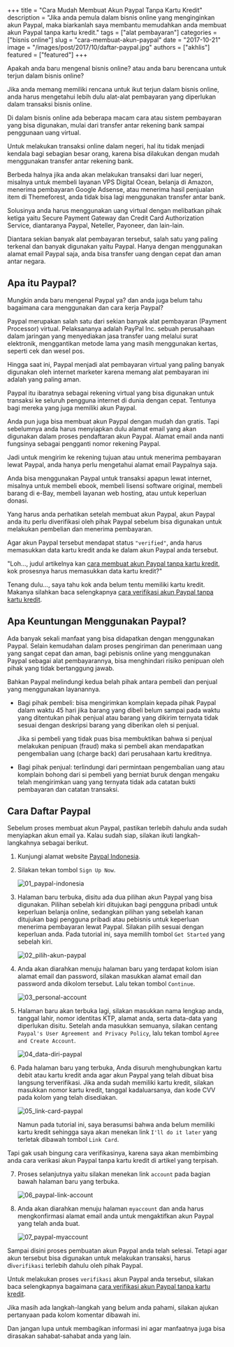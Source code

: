 +++
title = "Cara Mudah Membuat Akun Paypal Tanpa Kartu Kredit"
description = "Jika anda pemula dalam bisnis online yang menginginkan akun Paypal, maka biarkanlah saya membantu memudahkan anda membuat akun Paypal tanpa kartu kredit."
tags = ["alat pembayaran"]
categories = ["bisnis online"]
slug = "cara-membuat-akun-paypal"
date = "2017-10-21"
image = "/images/post/2017/10/daftar-paypal.jpg"
authors = ["akhlis"]
featured = ["featured"]
+++

Apakah anda baru mengenal bisnis online? atau anda baru berencana untuk terjun dalam bisnis online?

Jika anda memang memiliki rencana untuk ikut terjun dalam bisnis online, anda harus mengetahui lebih dulu alat-alat pembayaran yang diperlukan dalam transaksi bisnis online.

Di dalam bisnis online ada beberapa macam cara atau sistem pembayaran yang bisa digunakan, mulai dari transfer antar rekening bank sampai penggunaan uang virtual.

Untuk melakukan transaksi online dalam negeri, hal itu tidak menjadi kendala bagi sebagian besar orang, karena bisa dilakukan dengan mudah menggunakan transfer antar rekening bank.

Berbeda halnya jika anda akan melakukan transaksi dari luar negeri, misalnya untuk membeli layanan VPS Digital Ocean, belanja di Amazon, menerima pembayaran Google Adsense, atau menerima hasil penjualan item di Themeforest, anda tidak bisa lagi menggunakan transfer antar bank.

Solusinya anda harus menggunakan uang virtual dengan melibatkan pihak ketiga yaitu Secure Payment Gateway dan Credit Card Authorization Service, diantaranya Paypal, Neteller, Payoneer, dan lain-lain.

Diantara sekian banyak alat pembayaran tersebut, salah satu yang paling terkenal dan banyak digunakan yaitu Paypal. Hanya dengan menggunakan alamat email Paypal saja, anda bisa transfer uang dengan cepat dan aman antar negara.

## Apa itu Paypal?
Mungkin anda baru mengenal Paypal ya? dan anda juga belum tahu bagaimana cara menggunakan dan cara kerja Paypal?

Paypal merupakan salah satu dari sekian banyak alat pembayaran (Payment Processor) virtual. Pelaksananya adalah PayPal Inc. sebuah perusahaan dalam jaringan yang menyediakan jasa transfer uang melalui surat elektronik, menggantikan metode lama yang masih menggunakan kertas, seperti cek dan wesel pos.

Hingga saat ini, Paypal menjadi alat pembayaran virtual yang paling banyak digunakan oleh internet marketer karena memang alat pembayaran ini adalah yang paling aman.

Paypal itu ibaratnya sebagai rekening virtual yang bisa digunakan untuk transaksi ke seluruh pengguna internet di dunia dengan cepat. Tentunya bagi mereka yang juga memiliki akun Paypal.

Anda pun juga bisa membuat akun Paypal dengan mudah dan gratis. Tapi sebelumnya anda harus menyiapkan dulu alamat email yang akan digunakan dalam proses pendaftaran akun Paypal. Alamat email anda nanti fungsinya sebagai pengganti nomor rekening Paypal. 

Jadi untuk mengirim ke rekening tujuan atau untuk menerima pembayaran lewat Paypal, anda hanya perlu mengetahui alamat email Paypalnya saja.

Anda bisa menggunakan Paypal untuk transaksi apapun lewat internet, misalnya untuk membeli ebook, membeli lisensi software original, membeli barang di e-Bay, membeli layanan web hosting, atau untuk keperluan donasi.

Yang harus anda perhatikan setelah membuat akun Paypal, akun Paypal anda itu perlu diverifikasi oleh pihak Paypal sebelum bisa digunakan untuk melakukan pembelian dan menerima pembayaran.

Agar akun Paypal tersebut mendapat status `"verified"`, anda harus memasukkan data kartu kredit anda ke dalam akun Paypal anda tersebut.

"Loh..., judul artikelnya kan [cara membuat akun Paypal tanpa kartu kredit](https://nettren.com/cara-membuat-akun-paypal), kok prosesnya harus memasukkan data kartu kredit?"

Tenang dulu..., saya tahu kok anda belum tentu memiliki kartu kredit. Makanya silahkan baca selengkapnya [cara verifikasi akun Paypal tanpa kartu kredit](https://nettren.com/cara-verifikasi-akun-paypal).

## Apa Keuntungan Menggunakan Paypal?
Ada banyak sekali manfaat yang bisa didapatkan dengan menggunakan Paypal. Selain kemudahan dalam proses pengiriman dan penerimaan uang yang sangat cepat dan aman, bagi pebisnis online yang menggunakan Paypal sebagai alat pembayarannya, bisa menghindari risiko penipuan oleh pihak yang tidak bertanggung jawab.

Bahkan Paypal melindungi kedua belah pihak antara pembeli dan penjual yang menggunakan layanannya.

- Bagi pihak pembeli: bisa  mengirimkan komplain kepada pihak Paypal dalam waktu 45 hari jika barang yang dibeli belum sampai pada waktu yang ditentukan pihak penjual atau barang yang dikirim ternyata tidak sesuai dengan deskripsi barang yang diberikan oleh si penjual.

    Jika si pembeli yang tidak puas bisa membuktikan bahwa si penjual melakukan penipuan (fraud) maka si pembeli akan mendapatkan pengembalian uang (charge back) dari perusahaan kartu kreditnya.
    
- Bagi pihak penjual: terlindungi dari permintaan pengembalian uang atau komplain bohong dari si pembeli yang berniat buruk dengan mengaku telah mengirimkan uang yang ternyata tidak ada catatan bukti pembayaran dan catatan transaksi.

## Cara Daftar Paypal
Sebelum proses membuat akun Paypal, pastikan terlebih dahulu anda sudah menyiapkan akun email ya. Kalau sudah siap, silakan ikuti langkah-langkahnya sebagai berikut.

1. Kunjungi alamat website [Paypal Indonesia](https://www.paypal.com/id/home).
2. Silakan tekan tombol `Sign Up Now`.

    ![01_paypal-indonesia](/images/post/2017/10/01_paypal-indonesia.jpg)
    
3. Halaman baru terbuka, disitu ada dua pilihan akun Paypal yang bisa digunakan. Pilihan sebelah kiri ditujukan bagi pengguna pribadi untuk keperluan belanja online, sedangkan pilihan yang sebelah kanan ditujukan bagi pengguna pribadi atau pebisnis untuk keperluan menerima pembayaran lewat Paypal. Silakan pilih sesuai dengan keperluan anda. Pada tutorial ini, saya memilih tombol `Get Started` yang sebelah kiri.

    ![02_pilih-akun-paypal](/images/post/2017/10/02_pilih-akun-paypal.jpg)
    
4. Anda akan diarahkan menuju halaman baru yang terdapat kolom isian alamat email dan password, silakan masukkan alamat email dan password anda dikolom tersebut. Lalu tekan tombol `Continue`.

    ![03_personal-account](/images/post/2017/10/03_personal-account.jpg)
    
5. Halaman baru akan terbuka lagi, silakan masukkan nama lengkap anda, tanggal lahir, nomor identitas KTP, alamat anda, serta data-data yang diperlukan disitu. Setelah anda masukkan semuanya, silakan centang `Paypal's User Agreement and Privacy Policy`, lalu tekan tombol `Agree and Create Account`.

    ![04_data-diri-paypal](/images/post/2017/10/04_data-diri-paypal.jpg)
    
6. Pada halaman baru yang terbuka, Anda disuruh menghubungkan kartu debit atau kartu kredit anda agar akun Paypal yang telah dibuat bisa langsung terverifikasi. Jika anda sudah memiliki kartu kredit, silakan masukkan nomor kartu kredit, tanggal kadaluarsanya, dan kode CVV pada kolom yang telah disediakan.
    
    ![05_link-card-paypal](/images/post/2017/10/05_link-card-paypal.jpg)

    Namun pada tutorial ini, saya berasumsi bahwa anda belum memiliki kartu kredit sehingga saya akan menekan link `I'll do it later` yang terletak dibawah tombol `Link Card`.

Tapi gak usah bingung cara verifikasinya, karena saya akan membimbing anda cara verikasi akun Paypal tanpa kartu kredit di artikel yang terpisah.

7. Proses selanjutnya yaitu silakan menekan link `account` pada bagian bawah halaman baru yang terbuka.

    ![06_paypal-link-account](/images/post/2017/10/06_paypal-link-account.jpg)
    
8. Anda akan diarahkan menuju halaman `myaccount` dan anda harus mengkonfirmasi alamat email anda untuk mengaktifkan akun Paypal yang telah anda buat.

    ![07_paypal-myaccount](/images/post/2017/10/07_paypal-myaccount.jpg)

Sampai disini proses pembuatan akun Paypal anda telah selesai. Tetapi agar akun tersebut bisa digunakan untuk melakukan transaksi, harus di`verifikasi` terlebih dahulu oleh pihak Paypal.

Untuk melakukan proses `verifikasi` akun Paypal anda tersebut, silakan baca selengkapnya bagaimana [cara verifikasi akun Paypal tanpa kartu kredit](https://nettren.com/cara-verifikasi-akun-paypal).

Jika masih ada langkah-langkah yang belum anda pahami, silakan ajukan pertanyaan pada kolom komentar dibawah ini.

Dan jangan lupa untuk membagikan informasi ini agar manfaatnya juga bisa dirasakan sahabat-sahabat anda yang lain.